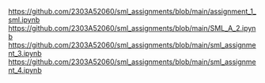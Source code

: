 https://github.com/2303A52060/sml_assignments/blob/main/assignment_1_sml.ipynb
https://github.com/2303A52060/sml_assignments/blob/main/SML_A_2.ipynb
https://github.com/2303A52060/sml_assignments/blob/main/sml_assignment_3.ipynb
https://github.com/2303A52060/sml_assignments/blob/main/sml_assignment_4.ipynb
